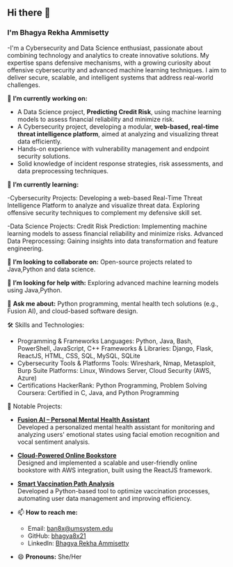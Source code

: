 ## Hi there 👋

### I'm Bhagya Rekha Ammisetty

 -I'm a Cybersecurity and Data Science enthusiast, passionate about combining technology and analytics to create innovative solutions. My expertise spans defensive mechanisms, with a growing curiosity about offensive cybersecurity and advanced machine learning techniques. I aim to deliver secure, scalable, and intelligent systems that address real-world challenges.

🚀 **I’m currently working on:**
  - A Data Science project, **Predicting Credit Risk**, using machine learning models to assess financial reliability and minimize risk.
  - A Cybersecurity project, developing a modular, **web-based, real-time threat intelligence platform**, aimed at analyzing and visualizing threat data efficiently.
  - Hands-on experience with vulnerability management and endpoint security solutions.
  - Solid knowledge of incident response strategies, risk assessments, and data preprocessing techniques.

🌱 **I’m currently learning:**  
  
   -Cybersecurity Projects:
   Developing a web-based Real-Time Threat Intelligence Platform to analyze and visualize threat data.
   Exploring offensive security techniques to complement my defensive skill set.

   -Data Science Projects:
   Credit Risk Prediction: Implementing machine learning models to assess financial reliability and minimize risks.
   Advanced Data Preprocessing: Gaining insights into data transformation and feature engineering.

👯 **I’m looking to collaborate on:** Open-source projects related to Java,Python and data science.

🤔 **I’m looking for help with:** Exploring advanced machine learning models using Java,Python.

💬 **Ask me about:** Python programming, mental health tech solutions (e.g., Fusion AI), and cloud-based software design.

🛠️ Skills and Technologies:
- Programming & Frameworks
  Languages: Python, Java, Bash, PowerShell, JavaScript, C++
  Frameworks & Libraries: Django, Flask, ReactJS, HTML, CSS, SQL, MySQL, SQLite
- Cybersecurity Tools & Platforms
  Tools: Wireshark, Nmap, Metasploit, Burp Suite
  Platforms: Linux, Windows Server, Cloud Security (AWS, Azure)
- Certifications
  HackerRank: Python Programming, Problem Solving
  Coursera: Certified in C, Java, and Python Programming
  
🔭 Notable Projects:

- **[Fusion AI – Personal Mental Health Assistant](https://github.com/bhagya8x21)**  
  Developed a personalized mental health assistant for monitoring and analyzing users' emotional states using facial emotion recognition and vocal sentiment analysis.  

- **[Cloud-Powered Online Bookstore](https://github.com/bhagya8x21)**  
  Designed and implemented a scalable and user-friendly online bookstore with AWS integration, built using the ReactJS framework.  

- **[Smart Vaccination Path Analysis](https://github.com/bhagya8x21)**  
  Developed a Python-based tool to optimize vaccination processes, automating user data management and improving efficiency.  

- 📫 **How to reach me:**  
  - Email: [ban8x@umsystem.edu](mailto:ban8x@umsystem.edu)  
  - GitHub: [bhagya8x21](https://github.com/bhagya8x21)  
  - LinkedIn: [Bhagya Rekha Ammisetty](https://www.linkedin.com/in/ammisetty-bhagya-rekha-b31a66171)  

- 😄 **Pronouns:** She/Her  
